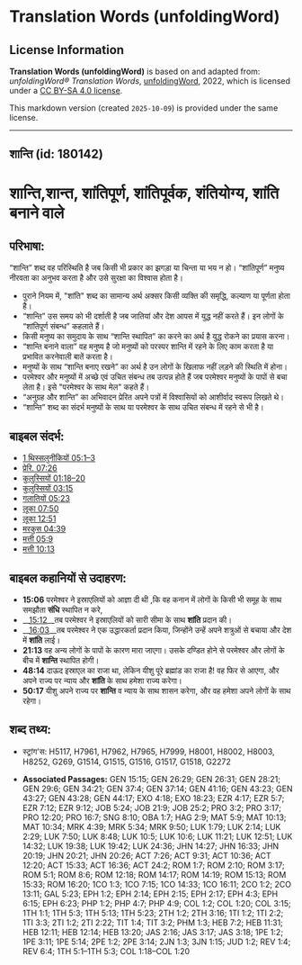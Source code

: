 # Translation Words (unfoldingWord)

## License Information

**Translation Words (unfoldingWord)** is based on and adapted from: _unfoldingWord® Translation Words_, [unfoldingWord](https://unfoldingword.org/utw), 2022, which is licensed under a [CC BY-SA 4.0 license](https://creativecommons.org/licenses/by-sa/4.0/legalcode.en).

This markdown version (created `2025-10-09`) is provided under the same license.



--------------------------------

## शान्ति (id: 180142)

शान्ति,शान्त, शांतिपूर्ण, शांतिपूर्वक, शंतियोग्य, शांति बनाने वाले
==================================================================

परिभाषा:
--------

“शान्ति” शब्द वह परिस्थिति है जब किसी भी प्रकार का झगड़ा या चिन्ता या भय न हो। “शांतिपूर्ण” मनुष्य नीरवता का अनुभव करता है और उसे सुरक्षा का विश्वास होता है।

* पुराने नियम में, "शांति" शब्द का सामान्य अर्थ अक्सर किसी व्यक्ति की समृद्धि, कल्याण या पूर्णता होता है।
* “शान्ति” उस समय को भी दर्शाती है जब जातियां और देश आपस में युद्ध नहीं करते हैं। इन लोगों के “शांतिपूर्ण संबन्ध” कहलाते हैं।
* किसी मनुष्य का समुदाय के साथ “शान्ति स्थापित” का करने का अर्थ है युद्ध रोकने का प्रयास करना।
* “शान्ति बनाने वाला” वह मनुष्य है जो मनुष्यों को परस्पर शान्ति में रहने के लिए काम करता है या प्रभावित करनेवाली बातें करता है।
* मनुष्यों के साथ “शान्ति बनाए रखने” का अर्थ है उन लोगों के खिलाफ नहीं लड़ने की स्थिति में होना।
* परमेश्वर और मनुष्यों में अच्छे एवं उचित संबन्ध तब उत्पन्न होते हैं जब परमेश्वर मनुष्यों के पापों से बचा लेता है। इसे "परमेश्वर के साथ मेल" कहते हैं।
* “अनुग्रह और शान्ति” का अभिवादन प्रेरित अपने पत्रों में विश्वासियों को आशीर्वाद स्वरूप लिखते थे।
* “शान्ति” शब्द का संदर्भ मनुष्यों के साथ या परमेश्वर के साथ उचित संबन्ध में रहने से भी है।

बाइबल संदर्भ:
-------------

* [1 थिस्सलुनीकियों 05:1–3](https://ref.ly/1Thess0:0)
* [प्रेरि. 07:26](https://ref.ly/Acts7:26)
* [कुलुस्सियों 01:18–20](https://ref.ly/Col1:18-Col1:20)
* [कुलुस्सियों 03:15](https://ref.ly/Col3:15)
* [गलातियों 05:23](https://ref.ly/Gal5:23)
* [लूका 07:50](https://ref.ly/Luke7:50)
* [लूका 12:51](https://ref.ly/Luke12:51)
* [मरकुस 04:39](https://ref.ly/Mark4:39)
* [मत्ती 05:9](https://ref.ly/Matt5:9)
* [मत्ती 10:13](https://ref.ly/Matt10:13)

बाइबल कहानियों से उदाहरण:
-------------------------

* **15:06** परमेश्वर ने इस्राएलियों को आज्ञा दी थी ,कि वह कनान में लोगों के किसी भी समूह के साथ समझौता **संधि** स्थापित न करे,
* \_\_[15:12](rc://*/tn/help/obs/15/12)\_\_तब परमेश्वर ने इस्राएलियों को सारी सीमा के साथ **शांति** प्रदान की।
* \_\_[16:03](rc://*/tn/help/obs/16/03)\_\_तब परमेश्वर ने एक उद्धारकर्ता प्रदान किया, जिन्होंने उन्हें अपने शत्रुओं से बचाया और देश में **शांति** लाई।
* **21:13** वह अन्य लोगों के पापों के कारण मारा जाएगा। उसके दण्डित होने से परमेश्वर और लोगों के बीच में **शान्ति** स्थापित होगी।
* **48:14** दाऊद इस्राएल का राजा था, लेकिन यीशु पूरे ब्रह्मांड का राजा है! वह फिर से आएगा, और अपने राज्य पर न्याय और **शांति** के साथ हमेशा राज्य करेगा।
* **50:17** यीशु अपने राज्य पर **शान्ति** व न्याय के साथ शासन करेगा, और वह हमेशा अपने लोगों के साथ रहेगा।

शब्द तथ्य:
----------

* स्ट्रांग'स: H5117, H7961, H7962, H7965, H7999, H8001, H8002, H8003, H8252, G269, G1514, G1515, G1516, G1517, G1518, G2272

* **Associated Passages:** GEN 15:15; GEN 26:29; GEN 26:31; GEN 28:21; GEN 29:6; GEN 34:21; GEN 37:4; GEN 37:14; GEN 41:16; GEN 43:23; GEN 43:27; GEN 43:28; GEN 44:17; EXO 4:18; EXO 18:23; EZR 4:17; EZR 5:7; EZR 7:12; EZR 9:12; JOB 5:24; JOB 21:9; JOB 25:2; PRO 3:2; PRO 3:17; PRO 12:20; PRO 16:7; SNG 8:10; OBA 1:7; HAG 2:9; MAT 5:9; MAT 10:13; MAT 10:34; MRK 4:39; MRK 5:34; MRK 9:50; LUK 1:79; LUK 2:14; LUK 2:29; LUK 7:50; LUK 8:48; LUK 10:5; LUK 10:6; LUK 11:21; LUK 12:51; LUK 14:32; LUK 19:38; LUK 19:42; LUK 24:36; JHN 14:27; JHN 16:33; JHN 20:19; JHN 20:21; JHN 20:26; ACT 7:26; ACT 9:31; ACT 10:36; ACT 12:20; ACT 15:33; ACT 16:36; ACT 24:2; ROM 1:7; ROM 2:10; ROM 3:17; ROM 5:1; ROM 8:6; ROM 12:18; ROM 14:17; ROM 14:19; ROM 15:13; ROM 15:33; ROM 16:20; 1CO 1:3; 1CO 7:15; 1CO 14:33; 1CO 16:11; 2CO 1:2; 2CO 13:11; GAL 5:23; EPH 1:2; EPH 2:14; EPH 2:15; EPH 2:17; EPH 4:3; EPH 6:15; EPH 6:23; PHP 1:2; PHP 4:7; PHP 4:9; COL 1:2; COL 1:20; COL 3:15; 1TH 1:1; 1TH 5:3; 1TH 5:13; 1TH 5:23; 2TH 1:2; 2TH 3:16; 1TI 1:2; 1TI 2:2; 1TI 3:3; 2TI 1:2; 2TI 2:22; TIT 1:4; TIT 3:2; PHM 1:3; HEB 7:2; HEB 11:31; HEB 12:11; HEB 12:14; HEB 13:20; JAS 2:16; JAS 3:17; JAS 3:18; 1PE 1:2; 1PE 3:11; 1PE 5:14; 2PE 1:2; 2PE 3:14; 2JN 1:3; 3JN 1:15; JUD 1:2; REV 1:4; REV 6:4; 1TH 5:1–1TH 5:3; COL 1:18–COL 1:20

